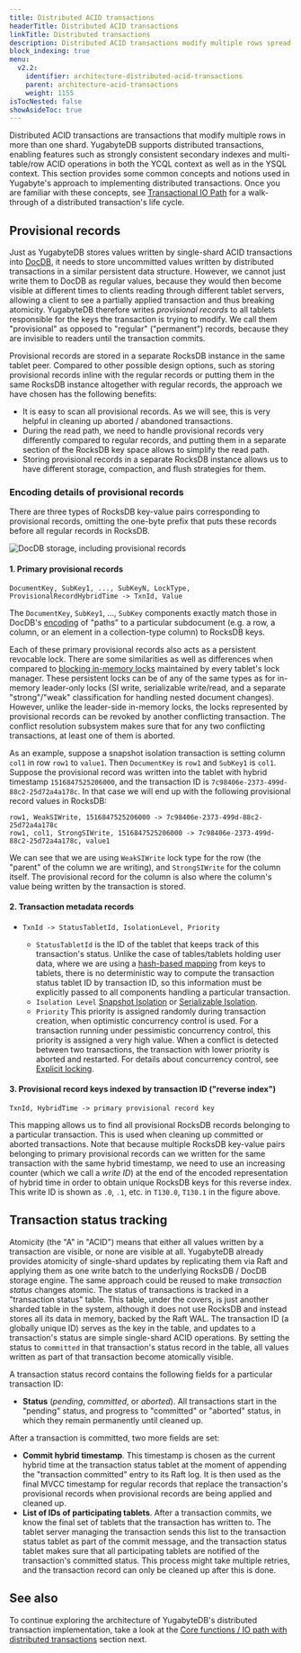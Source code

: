 ```yaml
---
title: Distributed ACID transactions
headerTitle: Distributed ACID transactions
linkTitle: Distributed transactions
description: Distributed ACID transactions modify multiple rows spread across multiple shards.
block_indexing: true
menu:
  v2.2:
    identifier: architecture-distributed-acid-transactions
    parent: architecture-acid-transactions
    weight: 1155
isTocNested: false
showAsideToc: true
---
```


Distributed ACID transactions are transactions that modify multiple rows in more than one shard. YugabyteDB supports distributed transactions, enabling features such as strongly consistent secondary indexes and multi-table/row ACID operations in both the YCQL context as well as in the YSQL context. This section provides some common concepts and notions used in Yugabyte's approach to implementing distributed transactions.  Once you are familiar with these concepts, see [Transactional IO Path](../transactional-io-path/) for a walk-through of a distributed transaction's life cycle.

## Provisional records

Just as YugabyteDB stores values written by single-shard ACID transactions into
[DocDB](../../concepts/docdb/persistence/), it needs to store uncommitted values written by
distributed transactions in a similar persistent data structure. However, we cannot just write them
to DocDB as regular values, because they would then become visible at different times to clients
reading through different tablet servers, allowing a client to see a partially applied transaction
and thus breaking atomicity.  YugabyteDB therefore writes *provisional records* to all tablets
responsible for the keys the transaction is trying to modify. We call them "provisional" as opposed
to "regular" ("permanent") records, because they are invisible to readers until the transaction
commits.

Provisional records are stored in a separate RocksDB instance in the same tablet peer.
Compared to other possible design options, such as storing provisional records inline with the
regular records or putting them in the same RocksDB instance altogether with regular records, the
approach we have chosen has the following benefits:

- It is easy to scan all provisional records. As we will see, this is very helpful in cleaning up
    aborted / abandoned transactions.
- During the read path, we need to handle provisional records very differently compared to regular
    records, and putting them in a separate section of the RocksDB key space allows to simplify the
    read path.
- Storing provisional records in a separate RocksDB instance allows us to have different storage,
 compaction, and flush strategies for them.

### Encoding details of provisional records

There are three types of RocksDB key-value pairs corresponding to provisional records, omitting
the one-byte prefix that puts these records before all regular records in RocksDB.

![DocDB storage, including provisional records](/images/architecture/txn/provisional_record_storage.svg)

#### 1. Primary provisional records

  ```
  DocumentKey, SubKey1, ..., SubKeyN, LockType, ProvisionalRecordHybridTime -> TxnId, Value
  ```

  The `DocumentKey`, `SubKey1`, ..., `SubKey` components exactly match those in DocDB's
  [encoding](../../concepts/docdb/persistence/#mapping-docdb-documents-to-rocksdb) of "paths" to
  a particular subdocument (e.g. a row, a column, or an element in a collection-type column) to
  RocksDB keys.

  Each of these primary provisional records also acts as a persistent revocable lock. There are some
  similarities as well as differences when compared to [blocking in-memory
  locks](../isolation-levels/) maintained by every tablet's lock
  manager. These persistent locks can be of any of the same types as for in-memory leader-only locks
  (SI write, serializable write/read, and a separate "strong"/"weak" classification for handling
  nested document changes).  However, unlike the leader-side in-memory locks, the locks represented
  by provisional records can be revoked by another conflicting transaction.  The conflict resolution
  subsystem makes sure that for any two conflicting transactions, at least one of them is aborted.

  As an example, suppose a snapshot isolation transaction is setting column `col1` in row `row1` to
  `value1`. Then `DocumentKey` is `row1` and `SubKey1` is `col1`. Suppose the provisional record was
  written into the tablet with hybrid timestamp `1516847525206000`, and the transaction ID is
  `7c98406e-2373-499d-88c2-25d72a4a178c`. In that case we will end up with the following provisional
  record values in RocksDB:

  ```
  row1, WeakSIWrite, 1516847525206000 -> 7c98406e-2373-499d-88c2-25d72a4a178c
  row1, col1, StrongSIWrite, 1516847525206000 -> 7c98406e-2373-499d-88c2-25d72a4a178c, value1
  ```

  We can see that we are using `WeakSIWrite` lock type for the row (the "parent" of the column we
  are writing), and `StrongSIWrite` for the column itself. The provisional record for the column is
  also where the column's value being written by the transaction is stored.

#### 2. Transaction metadata records

- `TxnId -> StatusTabletId, IsolationLevel, Priority`

  - `StatusTabletId` is the ID of the tablet that keeps track of this transaction's status.
    Unlike the case of tables/tablets holding user data, where we are using a [hash-based
    mapping](../../concepts/sharding/) from keys to tablets, there is no deterministic way
    to compute the transaction status tablet ID by transaction ID, so this information must be
    explicitly passed to all components handling a particular transaction.
  - `Isolation Level` [Snapshot Isolation](https://en.wikipedia.org/wiki/Snapshot_isolation) or
    [Serializable Isolation](https://en.wikipedia.org/wiki/Serializability).
  - `Priority` This priority is assigned randomly during transaction creation, when optimistic concurrency control is used. For a transaction running under pessimistic concurrency control, this priority is assigned a very high value. When a conflict is detected between two transactions, the transaction with lower priority is aborted and restarted.
    For details about concurrency control, see [Explicit locking](../explicit-locking).

#### 3. Provisional record keys indexed by transaction ID ("reverse index")

```
TxnId, HybridTime -> primary provisional record key
```

  This mapping allows us to find all provisional RocksDB records belonging to a particular
  transaction. This is used when cleaning up committed or aborted transactions. Note that
  because multiple RocksDB key-value pairs belonging to primary provisional records can we written
  for the same transaction with the same hybrid timestamp, we need to use an increasing counter 
  (which we call a *write ID*) at the end of the encoded representation of hybrid time in order to 
  obtain unique RocksDB keys for this reverse index. This write ID is shown as `.0`, `.1`, etc. in
  `T130.0`, `T130.1` in the figure above.

## Transaction status tracking

Atomicity (the "A" in "ACID") means that either all values written by a transaction are visible, or
none are visible at all. YugabyteDB already provides atomicity of single-shard updates by
replicating them via Raft and applying them as one write batch to the underlying RocksDB / DocDB
storage engine. The same approach could be reused to make *transaction status* changes atomic.
The status of transactions is tracked in a "transaction status" table. This table, under the covers,
is just another sharded table in the system, although it does not use RocksDB and instead stores all
its data in memory, backed by the Raft WAL. The transaction ID (a globally unique ID) serves as the
key in the table, and updates to a transaction's status are simple single-shard ACID operations. 
By setting the status to `committed` in that transaction's status record in the table, all values 
written as part of that transaction become atomically visible.

A transaction status record contains the following fields for a particular transaction ID:

- **Status** (*pending*, *committed*, or *aborted*).
  All transactions start in the "pending" status, and progress to "committed" or "aborted" status,
  in which they remain permanently until cleaned up.

After a transaction is committed, two more fields are set:

- **Commit hybrid timestamp**. This timestamp is chosen as the current hybrid time at the
  transaction status tablet at the moment of appending the "transaction committed" entry to its
  Raft log. It is then used as the final MVCC timestamp for regular records that replace the
  transaction's provisional records when provisional records are being applied and cleaned up.
- **List of IDs of participating tablets**. After a transaction commits, we know the final set of
  tablets that the transaction has written to. The tablet server managing the transaction sends
  this list to the transaction status tablet as part of the commit message, and the transaction
  status tablet makes sure that all participating tablets are notified of the transaction's
  committed status. This process might take multiple retries, and the transaction record can only
  be cleaned up after this is done.

## See also

To continue exploring the architecture of YugabyteDB's distributed transaction implementation, take a look at the [Core functions / IO path with distributed transactions](../transactional-io-path/) section next.

